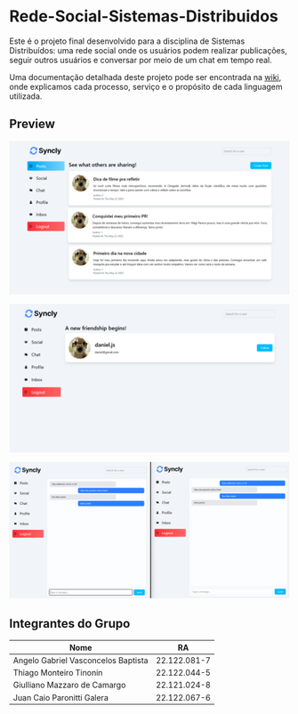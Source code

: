 # Rede-Social-Sistemas-Distribuidos

Este é o projeto final desenvolvido para a disciplina de Sistemas Distribuídos: uma rede social onde os usuários podem realizar publicações, seguir outros usuários e conversar por meio de um chat em tempo real.

Uma documentação detalhada deste projeto pode ser encontrada na [wiki](https://github.com/ttinonin/Rede-Social-Sistemas-Distribuidos/wiki), onde explicamos cada processo, serviço e o propósito de cada linguagem utilizada.

## Preview

![](./resources/posts-page.png)

![](./resources/follow-page.png)

![](./resources/chat-page.png)

## Integrantes do Grupo

| Nome  | RA |
| ------------- | ------------- |
| Angelo Gabriel Vasconcelos Baptista  | 22.122.081-7  |
| Thiago Monteiro Tinonin  | 22.122.044-5  |
| Giulliano Mazzaro de Camargo  | 22.121.024-8  |
| Juan Caio Paronitti Galera  | 22.122.067-6  |